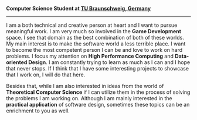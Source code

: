 **Computer Science Student at [TU Braunschweig, Germany](https://www.tu-braunschweig.de/)**
___

I am a both technical and creative person at heart and I want to pursue meaningful work. I am very much so involved in the **Game Development** space. I see that domain as the best combination of both of these worlds.
My main interest is to make the software world a less terrible place. I want to become the most competent person I can be and love to work on hard problems. I focus my attention on **High Performance Computing** and **Data-oriented Design**. I am constantly trying to learn as much as I can and I hope that never stops. If I think that I have some interesting projects to showcase that I work on, I will do that here.

Besides that, while I am also interested in ideas from the world of **Theoretical Computer Science** if I can utilize them in the process of solving the problems I am working on. Although I am mainly interested in the **practical application** of software design, sometimes these topics can be an enrichment to you as well.
